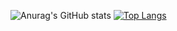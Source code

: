 ![Anurag's GitHub stats](https://github-readme-stats.vercel.app/api?username=chickXYZ&theme=radical&show_icons=true) [![Top Langs](https://github-readme-stats.vercel.app/api/top-langs/?username=chickXYZ&theme=radical)](https://github.com/anuraghazra/github-readme-stats)

